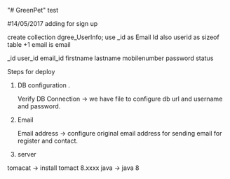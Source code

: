  "# GreenPet" 
test

#14/05/2017
adding for sign up

create collection dgree_UserInfo;
use _id as Email Id 
also userid as sizeof table +1 
email is email

_id	 		user_id		 email_id   		firstname	 lastname	 mobilenumber	 password    status
 
 
 
 Steps for deploy
 
 1) DB configuration .
    
    Verify DB Connection ->   we have  file to configure db url and username and password.
 
 2) Email 
  
    Email address -> configure original email address for sending email for register and contact.
  
 3) server 
 
  tomacat -> install tomact 8.xxxx 
  java ->    java 8 
  
  
 
 


